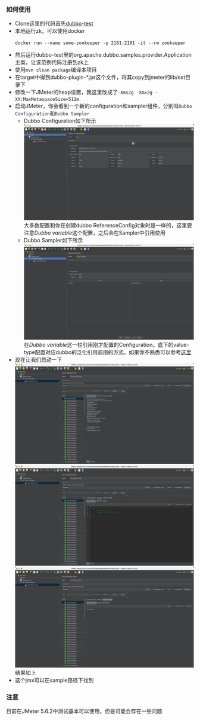﻿### 如何使用
* Clone这里的代码首先[dubbo-test](https://github.com/kbfu/dubbo-test)
* 本地运行zk，可以使用docker
    ```shell
    docker run --name some-zookeeper -p 2181:2181 -it --rm zookeeper
    ```
* 然后运行dubbo-test里的org.apache.dubbo.samples.provider.Application主类，让该范例代码注册到zk上
* 使用`mvn clean package`编译本项目
* 在target中得到dubbo-plugin-*.jar这个文件，将其copy到jmeter的lib/ext目录下
* 修改一下JMeter的heap设置，我这里改成了`-Xms2g -Xmx2g -XX:MaxMetaspaceSize=512m`
* 启动JMeter，你会看到一个新的configuration和sampler组件，分别叫`Dubbo Configuration`和`Dubbo Sampler`
  * Dubbo Configuration如下所示
  ![config.png](doc%2Fconfig.png)
  大多数配置和你在创建dubbo ReferenceConfig对象时是一样的，这里要注意*Dubbo variable*这个配置，之后会在Sampler中引用使用
  * Dubbo Sampler如下所示
  ![sampler.png](doc%2Fsampler.png)
  在*Dubbo variable*这一栏引用刚才配置的Configuration。底下的value-type配置对应dubbo的泛化引用调用的方式，如果你不熟悉可以参考[这里](https://cn.dubbo.apache.org/zh-cn/overview/mannual/java-sdk/advanced-features-and-usage/service/generic-reference/#%E9%80%9A%E8%BF%87api%E4%BD%BF%E7%94%A8%E6%B3%9B%E5%8C%96%E8%B0%83%E7%94%A8)
* 现在让我们启动一下
  ![res1.png](doc%2Fres1.png)
  ![res2.png](doc%2Fres2.png)
  ![res3.png](doc%2Fres3.png)
  结果如上
* 这个jmx可以在sample路径下找到

### 注意
目前在JMeter 5.6.2中测试基本可以使用，但是可能会存在一些问题